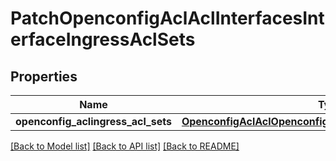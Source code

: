 # PatchOpenconfigAclAclInterfacesInterfaceIngressAclSets

## Properties
Name | Type | Description | Notes
------------ | ------------- | ------------- | -------------
**openconfig_aclingress_acl_sets** | [**OpenconfigAclAclOpenconfigaclaclInterfacesIngressaclsets**](OpenconfigAclAclOpenconfigaclaclInterfacesIngressaclsets.md) |  | [optional] 

[[Back to Model list]](../README.md#documentation-for-models) [[Back to API list]](../README.md#documentation-for-api-endpoints) [[Back to README]](../README.md)


